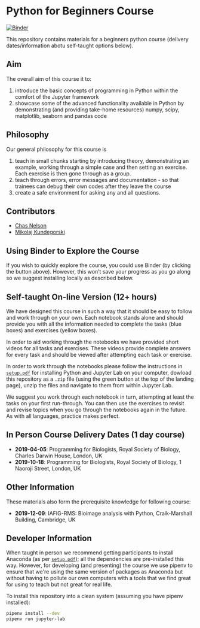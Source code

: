 # Python for Beginners Course

[![Binder](https://mybinder.org/badge_logo.svg)](https://mybinder.org/v2/gh/ChasNelson1990/python-zero-to-hero-beginners-course/main)

This repository contains materials for a beginners python course (delivery dates/information abotu self-taught options below).

## Aim

The overall aim of this course it to:

1. introduce the basic concepts of programming in Python within the comfort of the Jupyter framework
2. showcase some of the advanced functionality available in Python by demonstrating (and providing take-home resources) numpy, scipy, matplotlib, seaborn and pandas code

## Philosophy

Our general philosophy for this course is

1. teach in small chunks starting by introducing theory, demonstrating an example, working through a simple case and then setting an exercise. Each exercise is then gone through as a group.
2. teach through errors, error messages and documentation - so that trainees can debug their own codes after they leave the course
3. create a safe environment for asking any and all questions.

## Contributors

- [Chas Nelson](https://github.com/ChasNelson1990)
- [Mikolaj Kundegorski](https://github.com/mixmixmix)

## Using Binder to Explore the Course

If you wish to quickly explore the course, you could use Binder (by clicking the button above). However, this won’t save your progress as you go along so we suggest installing locally as described below.

## Self-taught On-line Version (12+ hours)

We have designed this course in such a way that it should be easy to follow and work through on your own. Each notebook stands alone and should provide you with all the information needed to complete the tasks (blue boxes) and exercises (yellow boxes).

In order to aid working through the notebooks we have provided short videos for all tasks and exercises. These videos provide complete answers for every task and should be viewed after attempting each task or exercise.

In order to work through the notebooks please follow the instructions in [`setup.pdf`](https://github.com/ChasNelson1990/python-zero-to-hero-beginners-course/blob/main/setup/setup.pdf) for installing Python and Jupyter Lab on your computer, dowload this repository as a `.zip` file (using the green button at the top of the landing page), unzip the files and navigate to them from within Jupyter Lab.

We suggest you work through each notebook in turn, attempting at least the tasks on your first run-through. You can then use the exercises to revisit and revise topics when you go through the notebooks again in the future. As with all languages, practice makes perfect.

## In Person Course Delivery Dates (1 day course)

- **2019-04-05**: Programming for Biologists, Royal Society of Biology, Charles Darwin House, London, UK
- **2019-10-18**: Programming for Biologists, Royal Society of Biology, 1 Naoroji Street, London, UK

## Other Information

These materials also form the prerequisite knowledge for following course:

- **2019-12-09**: IAFIG-RMS: Bioimage analysis with Python, Craik-Marshall Building, Cambridge, UK

## Developer Information

When taught in person we recommend getting participants to install Anaconda (as per [`setup.pdf`](https://github.com/ChasNelson1990/python-zero-to-hero-beginners-course/blob/main/setup/setup.pdf)); all the dependencies are pre-installed this way.
However, for developing (and presenting) the course we use pipenv to ensure that we're using the same version of packages as Anaconda but without having to pollute our own computers with a tools that we find great for using to teach but not great for real life.

To install this repository into a clean system (assuming you have pipenv installed):

```bash
pipenv install --dev
pipenv run jupyter-lab
```

